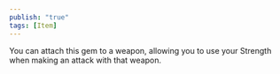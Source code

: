 ```yaml
---
publish: "true"
tags: [Item]
---
```

You can attach this gem to a weapon, allowing you to use your Strength when making an attack with that weapon.
